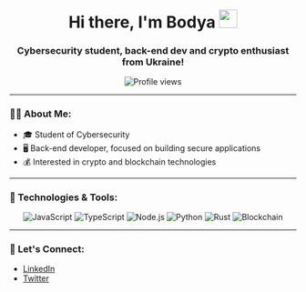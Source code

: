 <h1 align="center">Hi there, I'm Bodya
<img src="https://github.com/blackcater/blackcater/raw/main/images/Hi.gif" height="32"/></h1>

<h3 align="center">Cybersecurity student, back-end dev and crypto enthusiast from Ukraine!</h3>

<p align="center">
  <img src="https://komarev.com/ghpvc/?username=your-username&color=brightgreen" alt="Profile views" />
</p>

---

### 👨‍💻 About Me:
- 🎓 Student of Cybersecurity
- 🖥️ Back-end developer, focused on building secure applications
- 💰 Interested in crypto and blockchain technologies

---

### 🔧 Technologies & Tools:

<p align="center">
  <img src="https://img.shields.io/badge/JavaScript-%23F7DF1E.svg?&style=for-the-badge&logo=javascript&logoColor=white" alt="JavaScript">
  <img src="https://img.shields.io/badge/TypeScript-%23007ACC.svg?&style=for-the-badge&logo=typescript&logoColor=white" alt="TypeScript">
  <img src="https://img.shields.io/badge/Node.js-%2343853D.svg?&style=for-the-badge&logo=node.js&logoColor=white" alt="Node.js">
  <img src="https://img.shields.io/badge/Python-%233776AB.svg?&style=for-the-badge&logo=python&logoColor=white" alt="Python">
  <img src="https://img.shields.io/badge/Rust-%23000000.svg?&style=for-the-badge&logo=rust&logoColor=white" alt="Rust">
  <img src="https://img.shields.io/badge/Blockchain-%23007b5e.svg?&style=for-the-badge&logo=ethereum&logoColor=white" alt="Blockchain">
</p>


---

### 🤝 Let's Connect:
- [LinkedIn](https://www.linkedin.com/in/badasya)
- [Twitter](https://x.com/0xbadasya)
